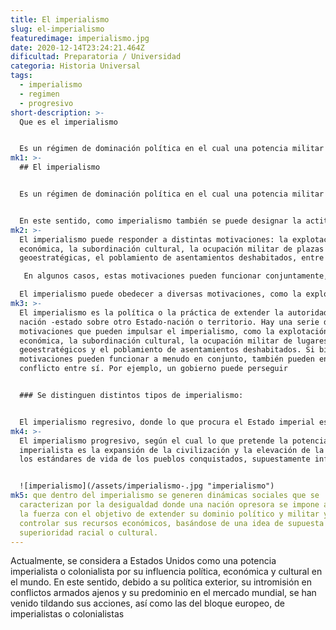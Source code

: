 ```yaml
---
title: El imperialismo
slug: el-imperialismo
featuredimage: imperialismo.jpg
date: 2020-12-14T23:24:21.464Z
dificultad: Preparatoria / Universidad
categoria: Historia Universal
tags:
  - imperialismo
  - regimen
  - progresivo
short-description: >-
  Que es el imperialismo 


  Es un régimen de dominación política en el cual una potencia militar extiende sus dominios
mk1: >-
  ## El imperialismo


  Es un régimen de dominación política en el cual una potencia militar extiende sus dominios sobre otros pueblos o Estados por medio de la fuerza o a través de la influencia económica, cultural o política.


  En este sentido, como imperialismo también se puede designar la actitud y doctrina de quienes practican el imperialismo. La palabra, como tal, se forma con los vocablos imperial, que significa perteneciente o relativo al imperio, mismo, prefijo para designar doctrinas o sistemas.
mk2: >-
  El imperialismo puede responder a distintas motivaciones: la explotación
  económica, la subordinación cultural, la ocupación militar de plazas
  geoestratégicas, el poblamiento de asentamientos deshabitados, entre otras.

   En algunos casos, estas motivaciones pueden funcionar conjuntamente, mientras que en otros pueden entrar en conflicto . Por ejemplo, un gobierno puede perseguir la explotación económica de un país extranjero a la vez que trata de proteger la seguridad y los intereses de sus propios ciudadanos.

  El imperialismo puede obedecer a diversas motivaciones, como la explotación económica, la subordinación cultural, la ocupación militar de lugares geoestratégicos y la poblar los asentamientos deshabitados. En algunos casos, estas motivaciones pueden funcionar conjuntamente, mientras que en otros pueden entrar en conflicto. Por ejemplo, un gobierno puede perseguir la explotación económica de un país extranjero al tiempo que busca proteger la seguridad y los intereses de sus propios ciudadanos.
mk3: >-
  El imperialismo es la política o la práctica de extender la autoridad de una
  nación -estado sobre otro Estado-nación o territorio. Hay una serie de
  motivaciones que pueden impulsar el imperialismo, como la explotación
  económica, la subordinación cultural, la ocupación militar de lugares
  geoestratégicos y el poblamiento de asentamientos deshabitados. Si bien estas
  motivaciones pueden funcionar a menudo en conjunto, también pueden entrar en
  conflicto entre sí. Por ejemplo, un gobierno puede perseguir


  ### Se distinguen distintos tipos de imperialismo:


  El imperialismo regresivo, donde lo que procura el Estado imperial es la explotación, la reducción o el genocidio de las población autóctona para reemplazarla por pobladores deseados, y
mk4: >-
  El imperialismo progresivo, según el cual lo que pretende la potencia
  imperialista es la expansión de la civilización y la elevación de la cultura y
  los estándares de vida de los pueblos conquistados, supuestamente inferiores.


  ![imperialismo](/assets/imperialismo-.jpg "imperialismo")
mk5: que dentro del imperialismo se generen dinámicas sociales que se
  caracterizan por la desigualdad donde una nación opresora se impone a otra por
  la fuerza con el objetivo de extender su dominio político y militar y
  controlar sus recursos económicos, basándose de una idea de supuesta
  superioridad racial o cultural.
---
```



Actualmente, se considera a Estados Unidos como una potencia imperialista o colonialista por su influencia política, económica y cultural en el mundo. En este sentido, debido a su política exterior, su intromisión en conflictos armados ajenos y su predominio en el mercado mundial, se han venido tildando sus acciones, así como las del bloque europeo, de imperialistas o colonialistas